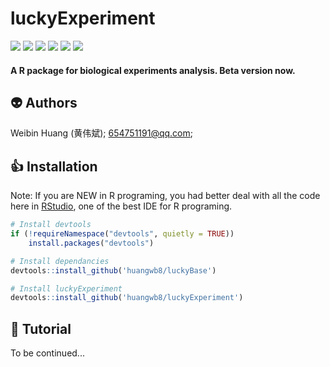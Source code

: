 # luckyExperiment

<p align="left">
<a href=""><img src="https://img.shields.io/github/r-package/v/huangwb8/luckyExperiment"></a>
<a href="https://github.com/huangwb8/luckyBase/blob/master/license.txt"><img src="https://img.shields.io/badge/license-MIT-green"></a>
<a href=""><img src="https://img.shields.io/badge/platform-windows%20%7C%20linux-lightgrey"></a>
<a href=""><img src="https://img.shields.io/github/commit-activity/m/huangwb8/luckyExperiment"></a>
<a href=""><img src="https://img.shields.io/github/stars/huangwb8/luckyExperiment?style=social"></a>
<a href="https://github.com/huangwb8/luckyExperiment/issues"><img src="https://img.shields.io/github/issues-raw/huangwb8/luckyExperiment"></a>
</p>

#### A R package for biological experiments analysis. Beta version now.

## :alien: Authors

Weibin Huang (黄伟斌);  <654751191@qq.com>; 

## :+1: Installation

Note: If you are NEW in R programing, you had better deal with all the code here in [RStudio](https://rstudio.com/products/rstudio/), one of the best IDE for R programing. 

```R
# Install devtools
if (!requireNamespace("devtools", quietly = TRUE))
    install.packages("devtools")

# Install dependancies
devtools::install_github('huangwb8/luckyBase')

# Install luckyExperiment
devtools::install_github('huangwb8/luckyExperiment')
```
## :camel: Tutorial

To be continued...

